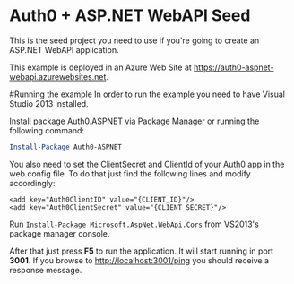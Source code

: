 # Auth0 + ASP.NET WebAPI Seed
This is the seed project you need to use if you're going to create an ASP.NET WebAPI application.

This example is deployed in an Azure Web Site at https://auth0-aspnet-webapi.azurewebsites.net.

#Running the example
In order to run the example you need to have Visual Studio 2013 installed.

Install package Auth0.ASPNET via Package Manager or running the following command:

```Powershell
Install-Package Auth0-ASPNET
```

You also need to set the ClientSecret and ClientId of your Auth0 app in the web.config file. To do that just find the following lines and modify accordingly:
```CSharp
<add key="Auth0ClientID" value="{CLIENT_ID}"/>
<add key="Auth0ClientSecret" value="{CLIENT_SECRET}"/>
```

Run `Install-Package Microsoft.AspNet.WebApi.Cors` from VS2013's package manager console.


After that just press **F5** to run the application. It will start running in port **3001**. If you browse to [http://localhost:3001/ping](http://localhost:3001/ping) you should receive a response message.
